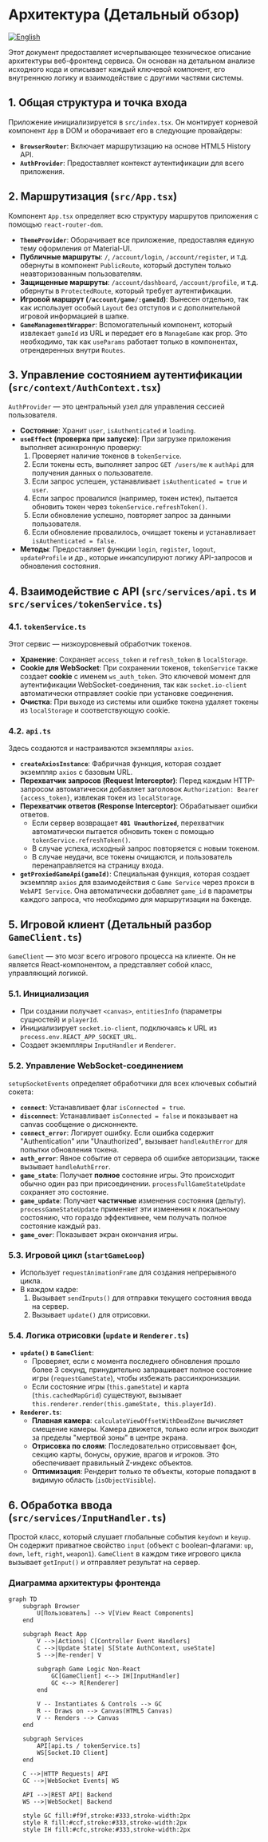 # Архитектура (Детальный обзор)
[![English](https://img.shields.io/badge/lang-English-blue)](../en/architecture.md)

Этот документ предоставляет исчерпывающее техническое описание архитектуры веб-фронтенд сервиса. Он основан на детальном анализе исходного кода и описывает каждый ключевой компонент, его внутреннюю логику и взаимодействие с другими частями системы.

## 1. Общая структура и точка входа

Приложение инициализируется в `src/index.tsx`. Он монтирует корневой компонент `App` в DOM и оборачивает его в следующие провайдеры:

*   **`BrowserRouter`**: Включает маршрутизацию на основе HTML5 History API.
*   **`AuthProvider`**: Предоставляет контекст аутентификации для всего приложения.

## 2. Маршрутизация (`src/App.tsx`)

Компонент `App.tsx` определяет всю структуру маршрутов приложения с помощью `react-router-dom`.

*   **`ThemeProvider`**: Оборачивает все приложение, предоставляя единую тему оформления от Material-UI.
*   **Публичные маршруты**: `/`, `/account/login`, `/account/register`, и т.д. обернуты в компонент `PublicRoute`, который доступен только неавторизованным пользователям.
*   **Защищенные маршруты**: `/account/dashboard`, `/account/profile`, и т.д. обернуты в `ProtectedRoute`, который требует аутентификации.
*   **Игровой маршрут (`/account/game/:gameId`)**: Вынесен отдельно, так как использует особый `Layout` без отступов и с дополнительной игровой информацией в шапке.
*   **`GameManagementWrapper`**: Вспомогательный компонент, который извлекает `gameId` из URL и передает его в `ManageGame` как prop. Это необходимо, так как `useParams` работает только в компонентах, отрендеренных внутри `Routes`.

## 3. Управление состоянием аутентификации (`src/context/AuthContext.tsx`)

`AuthProvider` — это центральный узел для управления сессией пользователя.

*   **Состояние**: Хранит `user`, `isAuthenticated` и `loading`.
*   **`useEffect` (проверка при запуске)**: При загрузке приложения выполняет асинхронную проверку:
    1.  Проверяет наличие токенов в `tokenService`.
    2.  Если токены есть, выполняет запрос `GET /users/me` к `authApi` для получения данных о пользователе.
    3.  Если запрос успешен, устанавливает `isAuthenticated = true` и `user`.
    4.  Если запрос провалился (например, токен истек), пытается обновить токен через `tokenService.refreshToken()`.
    5.  Если обновление успешно, повторяет запрос за данными пользователя.
    6.  Если обновление провалилось, очищает токены и устанавливает `isAuthenticated = false`.
*   **Методы**: Предоставляет функции `login`, `register`, `logout`, `updateProfile` и др., которые инкапсулируют логику API-запросов и обновления состояния.

## 4. Взаимодействие с API (`src/services/api.ts` и `src/services/tokenService.ts`)

### 4.1. `tokenService.ts`

Этот сервис — низкоуровневый обработчик токенов.

*   **Хранение**: Сохраняет `access_token` и `refresh_token` в `localStorage`.
*   **Cookie для WebSocket**: При сохранении токенов, `tokenService` также создает **cookie** с именем `ws_auth_token`. Это ключевой момент для аутентификации WebSocket-соединения, так как `socket.io-client` автоматически отправляет cookie при установке соединения.
*   **Очистка**: При выходе из системы или ошибке токена удаляет токены из `localStorage` и соответствующую cookie.

### 4.2. `api.ts`

Здесь создаются и настраиваются экземпляры `axios`.

*   **`createAxiosInstance`**: Фабричная функция, которая создает экземпляр `axios` с базовым URL.
*   **Перехватчик запросов (Request Interceptor)**: Перед каждым HTTP-запросом автоматически добавляет заголовок `Authorization: Bearer {access_token}`, извлекая токен из `localStorage`.
*   **Перехватчик ответов (Response Interceptor)**: Обрабатывает ошибки ответов.
    *   Если сервер возвращает **`401 Unauthorized`**, перехватчик автоматически пытается обновить токен с помощью `tokenService.refreshToken()`.
    *   В случае успеха, исходный запрос повторяется с новым токеном.
    *   В случае неудачи, все токены очищаются, и пользователь перенаправляется на страницу входа.
*   **`getProxiedGameApi(gameId)`**: Специальная функция, которая создает экземпляр `axios` для взаимодействия с `Game Service` через прокси в `WebAPI Service`. Она автоматически добавляет `game_id` в параметры каждого запроса, что необходимо для маршрутизации на бэкенде.

## 5. Игровой клиент (Детальный разбор `GameClient.ts`)

`GameClient` — это мозг всего игрового процесса на клиенте. Он не является React-компонентом, а представляет собой класс, управляющий логикой.

### 5.1. Инициализация

*   При создании получает `<canvas>`, `entitiesInfo` (параметры сущностей) и `playerId`.
*   Инициализирует `socket.io-client`, подключаясь к URL из `process.env.REACT_APP_SOCKET_URL`.
*   Создает экземпляры `InputHandler` и `Renderer`.

### 5.2. Управление WebSocket-соединением

`setupSocketEvents` определяет обработчики для всех ключевых событий сокета:

*   **`connect`**: Устанавливает флаг `isConnected = true`.
*   **`disconnect`**: Устанавливает `isConnected = false` и показывает на canvas сообщение о дисконнекте.
*   **`connect_error`**: Логирует ошибку. Если ошибка содержит "Authentication" или "Unauthorized", вызывает `handleAuthError` для попытки обновления токена.
*   **`auth_error`**: Явное событие от сервера об ошибке авторизации, также вызывает `handleAuthError`.
*   **`game_state`**: Получает **полное** состояние игры. Это происходит обычно один раз при присоединении. `processFullGameStateUpdate` сохраняет это состояние.
*   **`game_update`**: Получает **частичные** изменения состояния (дельту). `processGameStateUpdate` применяет эти изменения к локальному состоянию, что гораздо эффективнее, чем получать полное состояние каждый раз.
*   **`game_over`**: Показывает экран окончания игры.

### 5.3. Игровой цикл (`startGameLoop`)

*   Использует `requestAnimationFrame` для создания непрерывного цикла.
*   В каждом кадре:
    1.  Вызывает `sendInputs()` для отправки текущего состояния ввода на сервер.
    2.  Вызывает `update()` для отрисовки.

### 5.4. Логика отрисовки (`update` и `Renderer.ts`)

*   **`update()` в `GameClient`**: 
    *   Проверяет, если с момента последнего обновления прошло более 3 секунд, принудительно запрашивает полное состояние игры (`requestGameState`), чтобы избежать рассинхронизации.
    *   Если состояние игры (`this.gameState`) и карта (`this.cachedMapGrid`) существуют, вызывает `this.renderer.render(this.gameState, this.playerId)`.
*   **`Renderer.ts`**: 
    *   **Плавная камера**: `calculateViewOffsetWithDeadZone` вычисляет смещение камеры. Камера движется, только если игрок выходит за пределы "мертвой зоны" в центре экрана.
    *   **Отрисовка по слоям**: Последовательно отрисовывает фон, секцию карты, бонусы, оружие, врагов и игроков. Это обеспечивает правильный Z-индекс объектов.
    *   **Оптимизация**: Рендерит только те объекты, которые попадают в видимую область (`isObjectVisible`).

## 6. Обработка ввода (`src/services/InputHandler.ts`)

Простой класс, который слушает глобальные события `keydown` и `keyup`. Он содержит приватное свойство `input` (объект с boolean-флагами: `up`, `down`, `left`, `right`, `weapon1`). `GameClient` в каждом тике игрового цикла вызывает `getInput()` и отправляет результат на сервер.

### Диаграмма архитектуры фронтенда

```mermaid
graph TD
    subgraph Browser
        U[Пользователь] --> V[View React Components]
    end

    subgraph React App
        V -->|Actions| C[Controller Event Handlers]
        C -->|Update State| S[State AuthContext, useState]
        S -->|Re-render| V

        subgraph Game Logic Non-React
            GC[GameClient] <--> IH[InputHandler]
            GC <--> R[Renderer]
        end

        V -- Instantiates & Controls --> GC
        R -- Draws on --> Canvas(HTML5 Canvas)
        V -- Renders --> Canvas
    end

    subgraph Services
        API[api.ts / tokenService.ts]
        WS[Socket.IO Client]
    end

    C -->|HTTP Requests| API
    GC -->|WebSocket Events| WS

    API -->|REST API| Backend
    WS -->|WebSocket| Backend

    style GC fill:#f9f,stroke:#333,stroke-width:2px
    style R fill:#ccf,stroke:#333,stroke-width:2px
    style IH fill:#cfc,stroke:#333,stroke-width:2px
```

